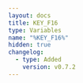 ```yaml
---
layout: docs
title: KEY_F16
type: Variables
name: "%KEY_F16%"
hidden: true
changelog:
  - type: Added
    version: v0.7.2
---
```

